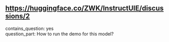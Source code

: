 ## https://huggingface.co/ZWK/InstructUIE/discussions/2

contains_question: yes  
question_part: How to run the demo for this model?
